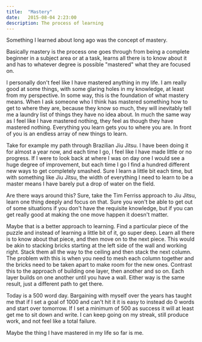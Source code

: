 ```yaml
---
title:  "Mastery"
date:   2015-08-04 2:23:00
description: The process of learning
---
```


Something I learned about long ago was the concept of mastery.

Basically mastery is the process one goes through from being a complete beginner in a subject area or at a task, learns all there is to know about it and has to whatever degree is possible "mastered" what they are focused on.

I personally don't feel like I have mastered anything in my life. I am really good at some things, with some glaring holes in my knowledge, at least from my perspective. In some way, this is the foundation of what mastery means. When I ask someone who I think has mastered something how to get to where they are, because they know so much, they will inevitably tell me a laundry list of things they have no idea about. In much the same way as I feel like I have mastered nothing, they feel as though they have mastered nothing. Everything you learn gets you to where you are. In front of you is an endless array of new things to learn.

Take for example my path through Brazilian Jiu Jitsu. I have been doing it for almost a year now, and each time I go, I feel like I have made little or no progress. If I were to look back at where I was on day one I would see a huge degree of improvement, but each time I go I find a hundred different new ways to get completely smashed. Sure I learn a little bit each time, but with something like Jiu Jitsu, the width of everything I need to learn to be a master means I have barely put a drop of water on the field.

Are there ways around this? Sure, take the Tim Ferriss approach to Jiu Jitsu, learn one thing deeply and focus on that. Sure you won't be able to get out of some situations if you don't have the requisite knowledge, but if you can get really good at making the one move happen it doesn't matter.

Maybe that is a better approach to learning. Find a particular piece of the puzzle and instead of learning a little bit of it, go super deep. Learn all there is to know about that piece, and then move on to the next piece. This would be akin to stacking bricks starting at the left side of the wall and working right. Stack them all the way to the ceiling and then stack the next column. The problem with this is when you need to mesh each column together and the bricks need to be taken apart to make room for the new ones. Contrast this to the approach of building one layer, then another and so on. Each layer builds on one another until you have a wall. Either way is the same result, just a different path to get there.

Today is a 500 word day. Bargaining with myself over the years has taught me that if I set a goal of 1000 and can't hit it it is easy to instead do 0 words and start over tomorrow. If I set a minimum of 500 as success it will at least get me to sit down and write. I can keep going on my streak, still produce work, and not feel like a total failure.

Maybe the thing I have mastered in my life so far is me.
